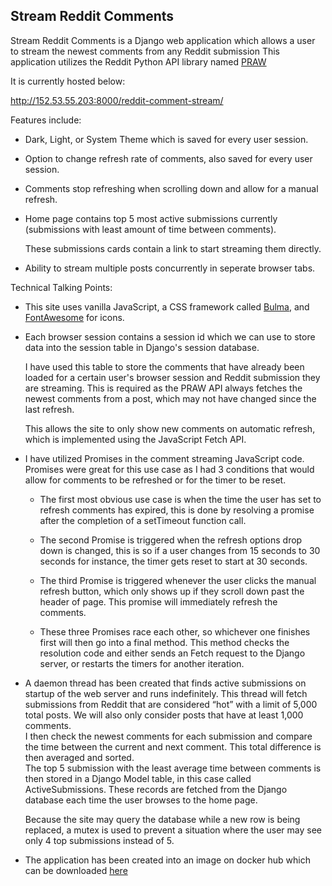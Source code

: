 ## Stream Reddit Comments 

  
Stream Reddit Comments is a Django web application which allows a user to stream the newest comments from any Reddit submission This application utilizes the Reddit Python API library named [PRAW](https://praw.readthedocs.io/en/stable/index.html) 


It is currently hosted below:

http://152.53.55.203:8000/reddit-comment-stream/
  

Features include: 

  * Dark, Light, or System Theme which is saved for every user session.

  * Option to change refresh rate of comments, also saved for every user session. 

  * Comments stop refreshing when scrolling down and allow for a manual refresh. 

  * Home page contains top 5 most active submissions currently (submissions with least amount of time between comments). 

    These submissions cards contain a link to start streaming them directly. 

  * Ability to stream multiple posts concurrently in seperate browser tabs.



Technical Talking Points: 

 * This site uses vanilla JavaScript, a CSS framework called [Bulma](https://bulma.io/), and [FontAwesome](https://fontawesome.com/) for icons.

  *  Each browser session contains a session id which we can use to store data into the session table in Django's session database. 

     I have used this table to store the comments that have already been loaded for a certain user's browser session and Reddit submission they are streaming. This is required as the PRAW API always fetches the newest comments from a post, which may not have changed since the last refresh.

     This allows the site to only show new comments on automatic refresh, which is implemented using the JavaScript Fetch API. 

  *  I have  utilized Promises in the comment streaming JavaScript code. Promises were great for this use case as I had 3 conditions that would allow for comments to be refreshed or for the timer to be reset. 

        * The first most obvious use case is when the time the user has 
      set to refresh comments has expired, this is done by resolving a promise after the completion of a setTimeout function call.

        * The second Promise is triggered when the refresh options drop down is changed, this is so if a user changes from 15    seconds to 30 seconds for instance, the timer gets reset to start at 30 seconds.

        * The third Promise is triggered whenever the user clicks the manual refresh button,
      which only shows up if they scroll down past the header of page. This promise will immediately refresh the comments. 

        * These three Promises race each other, so whichever one finishes first will then go into a final method.
      This method checks the resolution code and either sends an Fetch request to the Django server, or restarts the timers for another iteration.

  *  A daemon thread has been created that finds active submissions on startup of the web server and runs indefinitely. 
     This thread will fetch submissions from Reddit that are considered “hot” with a limit of 5,000 total posts. We will also only consider posts that have at least 1,000 comments.  
     I then check the newest comments for each submission and compare the time between the current and next comment. This total difference is then averaged and sorted.  
     The top 5 submission with the least average time between comments is then stored in a Django Model table, in this case called ActiveSubmissions. These records are fetched from the Django database each time the user browses to the home page. 
     
     Because the site may query the database while a new row is being replaced, a mutex is used to prevent a situation where the user may see only 4 top submissions instead of 5.

  *   The application has been created into an image on docker hub which can be downloaded [here](https://hub.docker.com/repository/docker/maxkernchen/reddit-stream/general)

 
